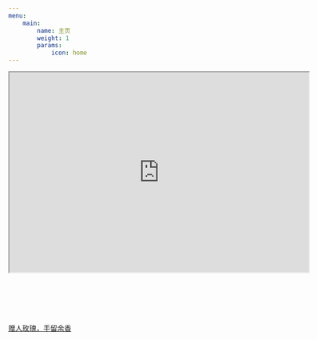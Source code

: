 ```yaml
---
menu:
    main:
        name: 主页
        weight: 1
        params:
            icon: home
---
```



<iframe src="https://www.example.com" width="600" height="400" title="示例页面"></iframe>
</body>




<br>
<br>
<br>
<br>
<br>
<br>

[赠人玫瑰，手留余香](/p/pay-for-help/)
